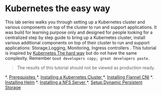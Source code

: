 # Kubernetes the easy way

 This lab series walks you through setting up a Kubernetes cluster and various components on top of the cluster to run and support applications.
 It was build for learning purpose only and designed for people looking for a centralized  step by step guide to bring up a Kubernetes cluster, install  various additional  components on top of their cluster to run and support applications: Storage,Logging, Monitoring, Ingress controllers .
 This tutorial is inspired by  [ Kubernetes The hard way](https://github.com/kelseyhightower/kubernetes-the-hard-way) but do not have the same complexity.
 Remember `Good developers copy; great developers paste.`


> The results of this tutorial should not be viewed as production ready.


*. [Prerequisites ](docs/01-Prerequisites.md)
*. [Installing a Kubernetes Cluster ](docs/02-installation.md)
*. [Installing Flannel CNI](docs/03-install-flannel-cni.md)
*. [Installing Helm](docs/03-install-helm-tiller.md)
*. [Installing a NFS Server ]((docs/04-install-nfs-server.md))
*. [Setup Dynamic Persistent Storage ]((docs/05-install-nfs-client-provisionner.md))
